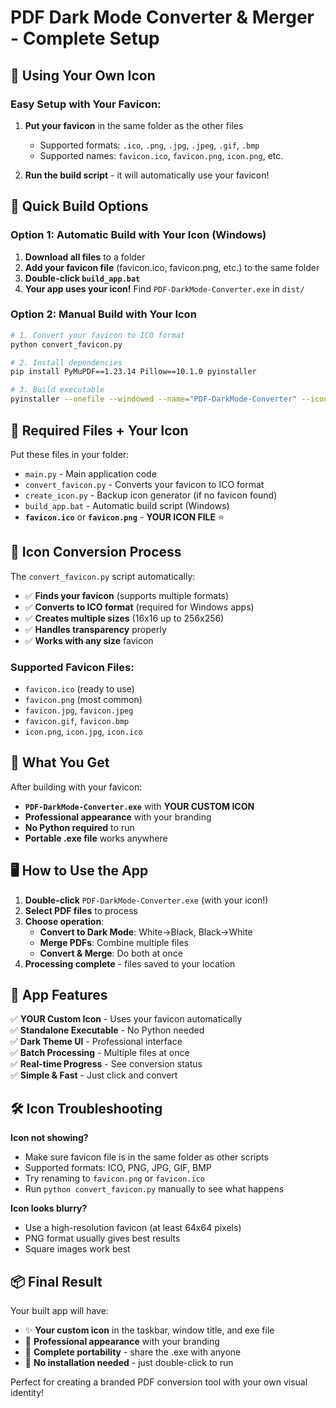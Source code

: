 # PDF Dark Mode Converter & Merger - Complete Setup

## 🎯 Using Your Own Icon

### Easy Setup with Your Favicon:

1. **Put your favicon** in the same folder as the other files

   - Supported formats: `.ico`, `.png`, `.jpg`, `.jpeg`, `.gif`, `.bmp`
   - Supported names: `favicon.ico`, `favicon.png`, `icon.png`, etc.

2. **Run the build script** - it will automatically use your favicon!

## 🚀 Quick Build Options

### Option 1: Automatic Build with Your Icon (Windows)

1. **Download all files** to a folder
2. **Add your favicon file** (favicon.ico, favicon.png, etc.) to the same folder
3. **Double-click `build_app.bat`**
4. **Your app uses your icon!** Find `PDF-DarkMode-Converter.exe` in `dist/`

### Option 2: Manual Build with Your Icon

```bash
# 1. Convert your favicon to ICO format
python convert_favicon.py

# 2. Install dependencies
pip install PyMuPDF==1.23.14 Pillow==10.1.0 pyinstaller

# 3. Build executable
pyinstaller --onefile --windowed --name="PDF-DarkMode-Converter" --icon="app_icon.ico" main.py
```

## 📁 Required Files + Your Icon

Put these files in your folder:

- `main.py` - Main application code
- `convert_favicon.py` - Converts your favicon to ICO format
- `create_icon.py` - Backup icon generator (if no favicon found)
- `build_app.bat` - Automatic build script (Windows)
- **`favicon.ico`** or **`favicon.png`** - **YOUR ICON FILE** ⭐

## 🔄 Icon Conversion Process

The `convert_favicon.py` script automatically:

- ✅ **Finds your favicon** (supports multiple formats)
- ✅ **Converts to ICO format** (required for Windows apps)
- ✅ **Creates multiple sizes** (16x16 up to 256x256)
- ✅ **Handles transparency** properly
- ✅ **Works with any size** favicon

### Supported Favicon Files:

- `favicon.ico` (ready to use)
- `favicon.png` (most common)
- `favicon.jpg`, `favicon.jpeg`
- `favicon.gif`, `favicon.bmp`
- `icon.png`, `icon.jpg`, `icon.ico`

## 🎯 What You Get

After building with your favicon:

- **`PDF-DarkMode-Converter.exe`** with **YOUR CUSTOM ICON**
- **Professional appearance** with your branding
- **No Python required** to run
- **Portable .exe file** works anywhere

## 🖥️ How to Use the App

1. **Double-click** `PDF-DarkMode-Converter.exe` (with your icon!)
2. **Select PDF files** to process
3. **Choose operation**:
   - **Convert to Dark Mode**: White→Black, Black→White
   - **Merge PDFs**: Combine multiple files
   - **Convert & Merge**: Do both at once
4. **Processing complete** - files saved to your location

## 🎨 App Features

✅ **YOUR Custom Icon** - Uses your favicon automatically  
✅ **Standalone Executable** - No Python needed  
✅ **Dark Theme UI** - Professional interface  
✅ **Batch Processing** - Multiple files at once  
✅ **Real-time Progress** - See conversion status  
✅ **Simple & Fast** - Just click and convert

## 🛠️ Icon Troubleshooting

**Icon not showing?**

- Make sure favicon file is in the same folder as other scripts
- Supported formats: ICO, PNG, JPG, GIF, BMP
- Try renaming to `favicon.png` or `favicon.ico`
- Run `python convert_favicon.py` manually to see what happens

**Icon looks blurry?**

- Use a high-resolution favicon (at least 64x64 pixels)
- PNG format usually gives best results
- Square images work best

## 📦 Final Result

Your built app will have:

- ✨ **Your custom icon** in the taskbar, window title, and exe file
- 🚀 **Professional appearance** with your branding
- 💼 **Complete portability** - share the .exe with anyone
- 🎯 **No installation needed** - just double-click to run

Perfect for creating a branded PDF conversion tool with your own visual identity!
